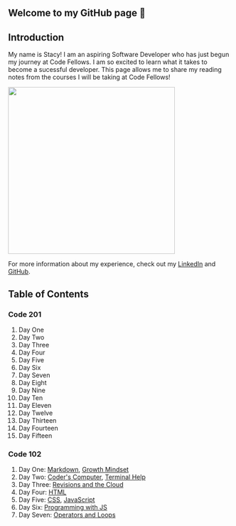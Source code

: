 ## Welcome to my GitHub page 🤩

## Introduction 
My name is Stacy! I am an aspiring Software Developer who has just begun my journey at Code Fellows. I am so excited to learn what it takes to become a sucessful developer. This page allows me to share my reading notes from the courses I will be taking at Code Fellows!

<img src="https://media-exp1.licdn.com/dms/image/C4E03AQHP8D08Bb3wXw/profile-displayphoto-shrink_800_800/0/1647482437612?e=1661385600&v=beta&t=DJdnbccGeAxXoh8JOqHp4shw4-BzN9gOOg8UlM_h6Wg" width="375" />

For more information about my experience, check out my [LinkedIn](https://www.linkedin.com/in/stacy-yu-1a97a722b/) and [GitHub](https://github.com/stacyyuu). 

## Table of Contents

### Code 201
1. Day One
2. Day Two
3. Day Three
4. Day Four
5. Day Five
6. Day Six
7. Day Seven
8. Day Eight
9. Day Nine
10. Day Ten
11. Day Eleven
12. Day Twelve 
13. Day Thirteen
14. Day Fourteen
15. Day Fifteen 

### Code 102
1. Day One: [Markdown](markdown.md), [Growth Mindset](growthmindset.md)
2. Day Two: [Coder's Computer](mycomputer.md), [Terminal Help](terminalcheat.md)
3. Day Three: [Revisions and the Cloud](revisionsandcloud.md)
4. Day Four: [HTML](html.md)
5. Day Five: [CSS](CSS.md), [JavaScript](javascript.md)
6. Day Six: [Programming with JS](js.md)
7. Day Seven: [Operators and Loops](operatorsandloops.md)


